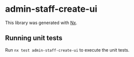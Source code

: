 # admin-staff-create-ui

This library was generated with [Nx](https://nx.dev).

## Running unit tests

Run `nx test admin-staff-create-ui` to execute the unit tests.
